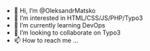- 👋 Hi, I’m @OleksandrMatsko
- 👀 I’m interested in HTML/CSS/JS/PHP/Typo3
- 🌱 I’m currently learning DevOps
- 💞️ I’m looking to collaborate on Typo3
- 📫 How to reach me ...

<!---
OleksandrMatsko/OleksandrMatsko is a ✨ special ✨ repository because its `README.md` (this file) appears on your GitHub profile.
You can click the Preview link to take a look at your changes.
--->
